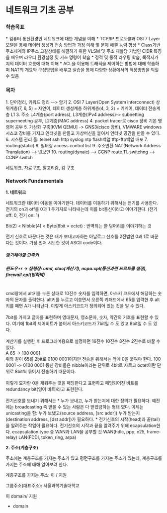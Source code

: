 <h1>네트워크 기초 공부</h1>

<h3>학습목표</h3>
* 컴퓨터 통신환경인 네트워크에 대한 개념을 이해
* TCP/IP 프로토콜과 OSI 7 Layer 모델을 통해 데이터 생성과 전송 방법과 과정 이해 및 문제 해결 능력 향상
* Class기반 주소체계와 IP주소 고갈상태를 해결하기 위한 VLSM 및 주소 재할당 기법인 CIDR 특징을 배우며 라우터 환경설정 및 기초 명령어 학습
* 정적 및 동적 라우팅 학습, 목적지가지의 데이터 흐름에 대해 이해
* ACL을 이용해 트래픽을 제어하는 방법에 대해 학습하며 NAT의 개요와 구성방법을 배우고 실습을 통해 다양한 상황에서의 적용방법을 익힐 수 있음

<h3>목차</h3>
1. 단어정리, 키워드 정리 --> 암기
2. OSI 7 Layer(Open System interconnect)
    상위계층(7, 6, 5) = 자연어, 데이터 생성계층
    하위계층(4, 3, 2) = 기계어, 데이터 전송계층
    L1
3. 주소 L4계층(port adress), L3계층(IPv4 address)-> subnetting superneeting 공부, L2계층(MAC address)
4. packet tracer로 cisco 장비 기본 명령어 공부
5. 가상화 구축[KVM QEMU] -> GNS3(cisco 장비), VMWARE
    windows 시스코 장비를 가지고 인터넷을 만들고 가상머신을 붙여서 인터넷 공간을 만들 수 있다.
6. 시스템 관리 툴: telnet ssh http syslog ntp flash백업 tftp-ftp백업 배포
7. routing(static)
8. 필터링 access control list
9. 주소변환 NAT(Network Address Translation) --> 넷보안
10. routing(dynaic) --> CCNP route
11. switchng --> CCNP switch

네트워크, 자료구조, 알고리즘, 컴 구조

<h3>Network Fundamentals</h3>

**1. 네트워크**

네트워크란 데이터 이동을 이야기한다.
데이터를 이동하기 위해서는 전기를 사용한다.
전기의 on과 off를 0과 1 두가지로 나타내는데 이를 bit통신이라고 이야기한다. (전기 off: 0, 전기 on: 1)

Bit(2) < Nibble(4) < Byte(8bit = octet) : 번역되는 한 덩어리를 이야기하는 것

전기 신호로 바꾼다는 것은 내가 보내고자하는 아날로그 신호를 2진법인 0과 1로 바꾼다는 것이다.
가장 먼저 시도한 것이 ASCII code이다.
<br>

##### 암기해야할 단축키
##### 윈도우+r -> 실행창: cmd, clac(계산기), ncpa.cpl(통신과련 프로토콜 설정), firewall.cpl(방화벽)

<br>
cmd창에서 alt키를 누른 상태로 10진수 숫자를 입력하면, 아스키 코드에서 해당하는 숫자의 문자를 출력한다.
alt키를 누르고 이씅면서 오른쪽 키패드에서 65를 입력한 후 alt키를 떼면 A가 나타난다.
이렇게 아스키코드가 정의되어 있는 것을 알 수 있다.
<br><br>
7bit를 가지고 글자를 표현하며 영대문자, 영소문자, 숫자, 약간의 기호를 표현할 수 있다.
여기에 1bit의 제어비트가 붙어서 아스키코드가 7bit일 수 도 있고 8bit일 수 도 있다.
<br><br>
계산기를 실행한 후 프로그래머용으로 설정하면 16진수 10진수 8진수 2진수로 바꿀 수 있다. <br>
A 65 -> 100 0001 <br>
위와 같이 65를 2bit로 0100 0001이지만 전송을 위해서는 앞에 0을 붙여야 한다.
100 0001 -> 0100 0001
통신 장비들은 nibble이라는 단위로 4bit로 자르고 octet이란 단위로 8bit씩 묶어서 전송하기 때문이다.
<br><br>
이렇게 모자란 0을 채워주는 것을 패딩한다고 표현하고 패딩되어진 비트를 redundancy bit(잉여 비트)라고 표현한다.
<br><br>
전기신호를 보내기 위해서는
    * 누가 보내고, 누가 받는지에 대한 정의가 필요하다.
        예전에는 broadcasting 즉 받을 수 있는 사람은 다 받겠금하는 형태 였다.
        이제는 unicasting을 함: 누가 보냈고(source address, [src addr]) 누가 받는지(destination address, [dst addr])가 필요하다.
    * 전기신호의 시작(head)과 끝(tail)을 알려주는 작업이 필요하다.
        전기신호의 시작과 끝을 알려주기 위해 ecapsulation한다.
        ecapsulation type 중 WAN과 LAN을 공부할 것
            WAN(hdlc, ppp, x25, frame-relay)
            LAN(FDDI, token_ring, arpa)

<br>

**2. 주소(계층구조)**

주소에는 계층구조를 가지는 주소가 있고 평면구조를 가지는 주소가 있는데, 계층구조를 가지는 주소에 대해 알아보려 한다.

계층구조를 가지는 주소: 이 / 지원

그룹주소(대표주소): 서울과학기술대학교

이 domain/ 지원

* domain